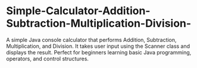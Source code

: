 # Simple-Calculator-Addition-Subtraction-Multiplication-Division-
A simple Java console calculator that performs Addition, Subtraction, Multiplication, and Division. It takes user input using the Scanner class and displays the result. Perfect for beginners learning basic Java programming, operators, and control structures.
